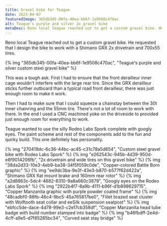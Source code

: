 ```yaml
---
title: Gravel bike for Teague
date: 2023-04-07
featuredImage: 365db345-00fa-40ea-bb6f-1e9508c470ac
alt: Teague's purple and silver 2x gravel bike
metaDesc: Reno local Teague reached out to get a custom gravel bike. He requested that I design the bike to work with a Shimano GRX 2x drivetrain and 700x55 tires.
---
```


Reno local Teague reached out to get a custom gravel bike. He requested that I design the bike to work with a Shimano GRX 2x drivetrain and 700x55 tires.

{% img "365db345-00fa-40ea-bb6f-1e9508c470ac", "Teague's purple and silver custom steel gravel bike" %}

This was a tough ask. First I had to ensure that the front derailleur inner cage wouldn't interfere with the large rear tire. Since the GRX derailleur sticks further outboard than a typical road front derailleur, there was just enough room to make it work.

Then I had to make sure that I could squeeze a chainstay between the 30t inner chainring and the 55mm tire. There's not a lot of room to work with there. In the end I used a CNC machined yoke on the driveside to provided just enough room for everything to work.

Teague wanted to use the silly Rodeo Labs Spork complete with googly eyes. The paint scheme and rest of the components add to the fun and quirky build. This one definitely has personality.

{% img "270419dc-6c36-44bc-ac45-c31c78a5d654", "Custom steel gravel bike with Rodeo Labs Spork" %}
{% img "e262543c-945b-4d39-950d-e8f9014206fb", "2x drivetrain and wide tires on this gravel bike" %}
{% img "38da2d33-10e3-4eb9-ba38-34f5f059c0de", "Copper-colored Battle Born graphic" %}
{% img "ee9dc3ba-9e3f-43e3-b870-b577f62d422a", "Shimano GRX flat mount brake and 160mm rear rotor" %}
{% img "a2d8863c-5dc4-4682-8310-9a8a660c3879", "Googly eyes on the Rodeo Labs Spork" %}
{% img "2922b4f7-8a9b-4111-b96f-d1b898629715", "Copper Manzanita graphic with purple powder coated frame" %}
{% img "48cadbf0-88fb-46c4-9bc5-45a765817be0", "Fillet brazed seat cluster with Wolftooth seat collar and eeSilk suspension seatpost" %}
{% img "ebfcc5de-dace-4d78-99e3-c2e17cb358df", "Copper Manzanita head tube badge with build number stamped into badge" %}
{% img "b46fbdff-2e4d-4cff-a9e5-d7f85285bc34", "Curved seat stay bridge" %}

